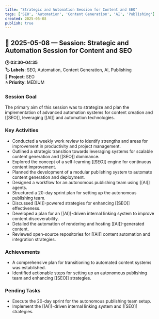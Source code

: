 ```yaml
---
title: "Strategic and Automation Session for Content and SEO"
tags: ['SEO', 'Automation', 'Content Generation', 'AI', 'Publishing']
created: 2025-05-08
publish: true
---
```


## 📅 2025-05-08 — Session: Strategic and Automation Session for Content and SEO

**🕒 03:30–04:35**  
**🏷️ Labels**: SEO, Automation, Content Generation, AI, Publishing  
**📂 Project**: SEO  
**⭐ Priority**: MEDIUM  


### Session Goal
The primary aim of this session was to strategize and plan the implementation of advanced automation systems for content creation and [[SEO]], leveraging [[AI]] and automation technologies.

### Key Activities
- Conducted a weekly work review to identify strengths and areas for improvement in productivity and project management.
- Outlined a strategic transition towards leveraging systems for scalable content generation and [[SEO]] dominance.
- Explored the concept of a self-learning [[SEO]] engine for continuous content improvement.
- Planned the development of a modular publishing system to automate content generation and deployment.
- Designed a workflow for an autonomous publishing team using [[AI]] agents.
- Structured a 20-day sprint plan for setting up the autonomous publishing team.
- Discussed [[AI]]-powered strategies for enhancing [[SEO]] effectiveness.
- Developed a plan for an [[AI]]-driven internal linking system to improve content discoverability.
- Detailed the automation of rendering and hosting [[AI]]-generated content.
- Reviewed open-source repositories for [[AI]] content automation and integration strategies.

### Achievements
- A comprehensive plan for transitioning to automated content systems was established.
- Identified actionable steps for setting up an autonomous publishing team and enhancing [[SEO]] strategies.

### Pending Tasks
- Execute the 20-day sprint for the autonomous publishing team setup.
- Implement the [[AI]]-driven internal linking system and [[SEO]] strategies.
